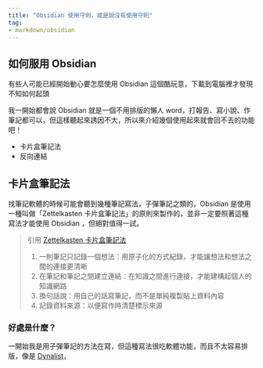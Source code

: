 ```yaml
---
title: "Obsidian 使用守則，或是說沒有使用守則"
tag: 
- markdown/obsidian
---
```


##  如何服用 Obsidian
有些人可能已經開始動心要怎麼使用 Obsidian 這個酷玩意，下載到電腦裡才發現不知如何起頭

我一開始都會說 Obsidian 就是一個不用排版的懶人 word，打報告、寫小說、作筆記都可以，但這樣聽起來誘因不大，所以來介紹幾個使用起來就會回不去的功能吧！

- 卡片盒筆記法
- 反向連結


## 卡片盒筆記法
找筆記軟體的時候可能會聽到幾種筆記寫法，子彈筆記之類的，Obsidian 是使用一種叫做「Zettelkasten 卡片盒筆記法」的原則來製作的，並非一定要照著這種寫法才能使用 Obsidian ，但絕對值得一試。

> 引用 [Zettelkasten 卡片盒筆記法](https://ethanlee174.com/zettelkasten/)
> 1.  一則筆記只記錄一個想法：用原子化的方式紀錄，才能讓想法和想法之間的連接更清晰   
> 2.  在筆記和筆記之間建立連結：在知識之間進行連接，才能建構起個人的知識網路
> 3.  換句話說：用自己的話寫筆記，而不是單純複製貼上資料內容 
> 4.  記錄資料來源：以便寫作時清楚標示來源


### 好處是什麼？
一開始我是用子彈筆記的方法在寫，但這種寫法很吃軟體功能，而且不太容易排版，像是 [Dynalist](https://dynalist.io/)，